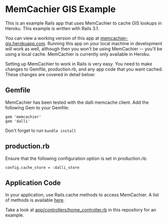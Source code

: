 MemCachier GIS Example
=====

This is an example Rails app that uses MemCachier to cache GIS lookups in Heroku.  This example is written with Rails 3.1.

You can view a working version of this app at [memcachier-gis.herokuapp.com](http://memcachier-gis.herokuapp.com).  Running this app on your local machine in
development will work as well, although then you won't be using MemCachier -- you'll be using a local cache.  MemCachier is currently
only available in Heroku.

Setting up MemCachier to work in Rails is very easy.  You need to make changes to Gemfile, production.rb, and any app code that
you want cached.  These changes are covered in detail below:

Gemfile
-----

MemCachier has been tested with the dalli memcache client.  Add the following Gem to your Gemfile:

    gem 'memcachier'
    gem 'dalli'

Don't forget to run `bundle install`

production.rb
-----

Ensure that the following configuration option is set in production.rb:

    config.cache_store = :dalli_store

Application Code
-----

In your application, use Rails.cache methods to access MemCachier.  A list of methods is available [here](http://api.rubyonrails.org/classes/ActiveSupport/Cache/Store.html).

Take a look at [app/controllers/home_controller.rb](http://github.com/memcachier/memcachier-gis-example/blob/master/app/controllers/home_controller.rb) in this repository for an example.
